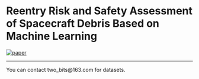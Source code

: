 # Reentry Risk and Safety Assessment of Spacecraft Debris Based on Machine Learning
[![paper](https://img.shields.io/badge/arXiv-Paper-brightgreen)](https://arxiv.org/abs/2302.10530)
<hr>
You can contact two_bits@163.com for datasets.
